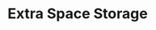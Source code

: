 ---
title: "Extra Space Storage"
url: /linthicum-heights/extra-space-storage/
shop: storage rental
---